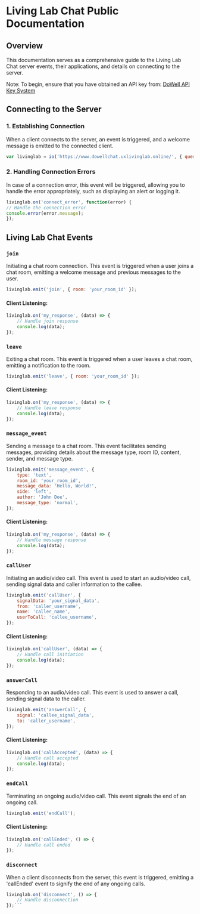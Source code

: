 # Living Lab Chat Public Documentation

## Overview

This documentation serves as a comprehensive guide to the Living Lab Chat server events, their applications, and details on connecting to the server.

Note: To begin, ensure that you have obtained an API key from:
[DoWell API Key System](https://1105-ai-dowell.github.io/100105-DoWellApiKeySystem/)


## Connecting to the Server

### 1. Establishing Connection
When a client connects to the server, an event is triggered, and a welcome message is emitted to the connected client.
```javascript
var livinglab = io('https://www.dowellchat.uxlivinglab.online/', { query: `api_key=${'your-api-key'}` });
```
### 2. Handling Connection Errors
In case of a connection error, this event will be triggered, allowing you to handle the error appropriately, such as displaying an alert or logging it.

```javascript
livinglab.on('connect_error', function(error) {
// Handle the connection error
console.error(error.message);
});
```

## Living Lab Chat Events
### `join`
Initiating a chat room connection. This event is triggered when a user joins a chat room, emitting a welcome message and previous messages to the user.
```javascript
livinglab.emit('join', { room: 'your_room_id' });
```
#### Client Listening:
```javascript
livinglab.on('my_response', (data) => {
    // Handle join response
    console.log(data);
});
```

### `leave`
Exiting a chat room. This event is triggered when a user leaves a chat room, emitting a notification to the room.

```javascript
livinglab.emit('leave', { room: 'your_room_id' });
```
#### Client Listening:
```javascript
livinglab.on('my_response', (data) => {
    // Handle leave response
    console.log(data);
});
```

### ```message_event```
Sending a message to a chat room. This event facilitates sending messages, providing details about the message type, room ID, content, sender, and message type.

```javascript
livinglab.emit('message_event', {
    type: 'text',
    room_id: 'your_room_id',
    message_data: 'Hello, World!',
    side: 'left',
    author: 'John Doe',
    message_type: 'normal',
});
```

#### Client Listening:
```javascript
livinglab.on('my_response', (data) => {
    // Handle message response
    console.log(data);
});
```
### `callUser`

Initiating an audio/video call. This event is used to start an audio/video call, sending signal data and caller information to the callee.

```javascript
livinglab.emit('callUser', {
    signalData: 'your_signal_data',
    from: 'caller_username',
    name: 'caller_name',
    userToCall: 'callee_username',
});
```

#### Client Listening:
```javascript
livinglab.on('callUser', (data) => {
    // Handle call initiation
    console.log(data);
});
```

### `answerCall`
Responding to an audio/video call. This event is used to answer a call, sending signal data to the caller.
```javascript
livinglab.emit('answerCall', {
    signal: 'callee_signal_data',
    to: 'caller_username',
});
```
#### Client Listening:
```javascript
livinglab.on('callAccepted', (data) => {
    // Handle call accepted
    console.log(data);
});
```

### `endCall`
Terminating an ongoing audio/video call. This event signals the end of an ongoing call.
```javascript
livinglab.emit('endCall');
```

#### Client Listening:
```javascript
livinglab.on('callEnded', () => {
    // Handle call ended
});
```
### `disconnect`

When a client disconnects from the server, this event is triggered, emitting a 'callEnded' event to signify the end of any ongoing calls.
```javascript
livinglab.on('disconnect', () => {
    // Handle disconnection
});```